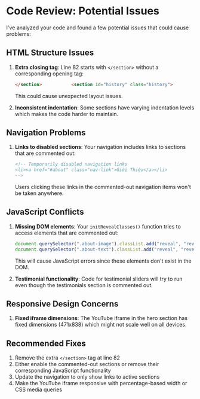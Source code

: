 # Code Review: Potential Issues

I've analyzed your code and found a few potential issues that could cause problems:

## HTML Structure Issues

1. **Extra closing tag**: Line 82 starts with `</section>` without a corresponding opening tag:
   ```html
   </section>			<section id="history" class="history">
   ```
   This could cause unexpected layout issues.

2. **Inconsistent indentation**: Some sections have varying indentation levels which makes the code harder to maintain.

## Navigation Problems

1. **Links to disabled sections**: Your navigation includes links to sections that are commented out:
   ```html
   <!-- Temporarily disabled navigation links
   <li><a href="#about" class="nav-link">Giới Thiệu</a></li>
   -->
   ```
   Users clicking these links in the commented-out navigation items won't be taken anywhere.

## JavaScript Conflicts

1. **Missing DOM elements**: Your `initRevealClasses()` function tries to access elements that are commented out:
   ```js
   document.querySelector(".about-image").classList.add("reveal", "reveal-left");
   document.querySelector(".about-text").classList.add("reveal", "reveal-right");
   ```
   This will cause JavaScript errors since these elements don't exist in the DOM.

2. **Testimonial functionality**: Code for testimonial sliders will try to run even though the testimonials section is commented out.

## Responsive Design Concerns

1. **Fixed iframe dimensions**: The YouTube iframe in the hero section has fixed dimensions (471x838) which might not scale well on all devices.

## Recommended Fixes

1. Remove the extra `</section>` tag at line 82
2. Either enable the commented-out sections or remove their corresponding JavaScript functionality
3. Update the navigation to only show links to active sections
4. Make the YouTube iframe responsive with percentage-based width or CSS media queries
